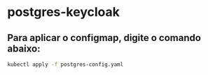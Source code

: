 # postgres-keycloak

## Para aplicar o configmap, digite o comando abaixo:

```bash
kubectl apply -f postgres-config.yaml
```
